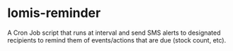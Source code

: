 lomis-reminder
==============

A Cron Job script that runs at interval and send SMS alerts to designated recipients to remind them of events/actions that are due (stock count, etc).
